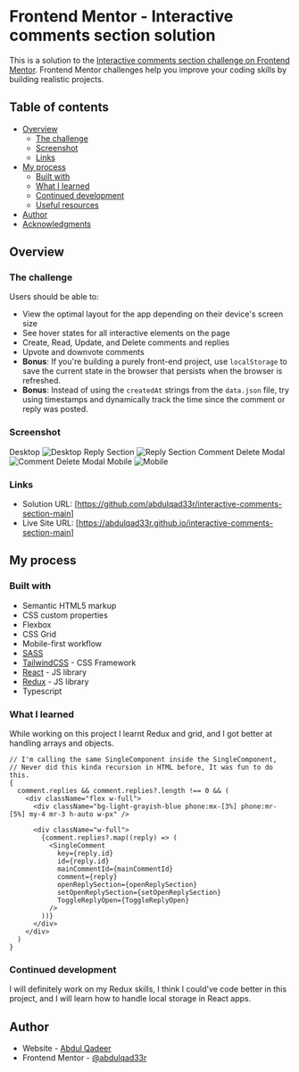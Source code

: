 # Frontend Mentor - Interactive comments section solution

This is a solution to the [Interactive comments section challenge on Frontend Mentor](https://www.frontendmentor.io/challenges/interactive-comments-section-iG1RugEG9). Frontend Mentor challenges help you improve your coding skills by building realistic projects.

## Table of contents

- [Overview](#overview)
  - [The challenge](#the-challenge)
  - [Screenshot](#screenshot)
  - [Links](#links)
- [My process](#my-process)
  - [Built with](#built-with)
  - [What I learned](#what-i-learned)
  - [Continued development](#continued-development)
  - [Useful resources](#useful-resources)
- [Author](#author)
- [Acknowledgments](#acknowledgments)

## Overview

### The challenge

Users should be able to:

- View the optimal layout for the app depending on their device's screen size
- See hover states for all interactive elements on the page
- Create, Read, Update, and Delete comments and replies
- Upvote and downvote comments
- **Bonus**: If you're building a purely front-end project, use `localStorage` to save the current state in the browser that persists when the browser is refreshed.
- **Bonus**: Instead of using the `createdAt` strings from the `data.json` file, try using timestamps and dynamically track the time since the comment or reply was posted.

### Screenshot

Desktop
![Desktop](public/screenshots/desktop.png)
Reply Section
![Reply Section](public/screenshots/replySection.png)
Comment Delete Modal
![Comment Delete Modal](public/screenshots/deleting.png)
Mobile
![Mobile](public/screenshots/Mobile.png)

### Links

- Solution URL: [https://github.com/abdulqad33r/interactive-comments-section-main]
- Live Site URL: [https://abdulqad33r.github.io/interactive-comments-section-main]

## My process

### Built with

- Semantic HTML5 markup
- CSS custom properties
- Flexbox
- CSS Grid
- Mobile-first workflow
- [SASS](https://sass-lang.com/)
- [TailwindCSS](https://tailwindcss.com/) - CSS Framework
- [React](https://reactjs.org/) - JS library
- [Redux](https://react-redux.js.org/) - JS library
- Typescript

### What I learned

While working on this project I learnt Redux and grid, and I got better at handling arrays and objects.

```tsx
// I'm calling the same SingleComponent inside the SingleComponent,
// Never did this kinda recursion in HTML before, It was fun to do this.
{
  comment.replies && comment.replies?.length !== 0 && (
    <div className="flex w-full">
      <div className="bg-light-grayish-blue phone:mx-[3%] phone:mr-[5%] my-4 mr-3 h-auto w-px" />

      <div className="w-full">
        {comment.replies?.map((reply) => (
          <SingleComment
            key={reply.id}
            id={reply.id}
            mainCommentId={mainCommentId}
            comment={reply}
            openReplySection={openReplySection}
            setOpenReplySection={setOpenReplySection}
            ToggleReplyOpen={ToggleReplyOpen}
          />
        ))}
      </div>
    </div>
  )
}
```

### Continued development

I will definitely work on my Redux skills, I think I could've code better in this project, and I will learn how to handle local storage in React apps.

## Author

- Website - [Abdul Qadeer](https://abdulqad33r.github.io/interactive-comments-section-main)
- Frontend Mentor - [@abdulqad33r](https://www.frontendmentor.io/profile/abdulqad33r)
